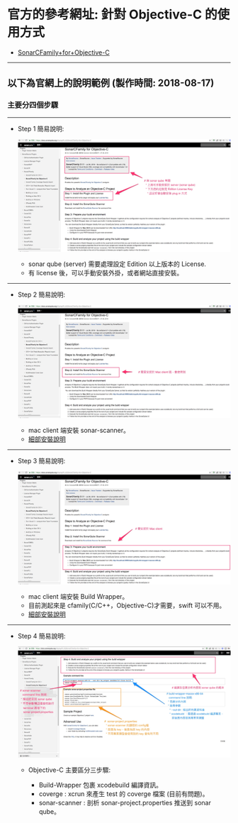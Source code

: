 # 官方的參考網址: 針對 Objective-C 的使用方式

* [SonarCFamily+for+Objective-C](https://docs.sonarqube.org/display/PLUG/SonarCFamily+for+Objective-C)

---

## 以下為官網上的說明範例 (製作時間: 2018-08-17)

### 主要分四個步驟

---

* Step 1 簡易說明:

  ![Step 1](./pics/SonarCFamily_for_Objective-C_Plugins_Doc_SonarQube_1.png)

  * sonar qube (server) 需要處理設定 Edition 以上版本的 License.
  * 有 license 後，可以手動安裝外掛，或者網站直接安裝。

---

* Step 2 簡易說明:

  ![Step 2](./pics/SonarCFamily_for_Objective-C_Plugins_Doc_SonarQube_2.png)

  * mac client 端安裝 sonar-scanner。
  * [細部安裝說明](./sonar-scanner/README.md)

---

* Step 3 簡易說明:

  ![Step 3](./pics/SonarCFamily_for_Objective-C_Plugins_Doc_SonarQube_3.png)

  * mac client 端安裝 Build Wrapper。
  * 目前測起來是 cfamily(C/C++，Objective-C)才需要，swift 可以不用。
  * [細部安裝說明](./build-wrapper/README.md)

---

* Step 4 簡易說明:

  ![Step 4](./pics/SonarCFamily_for_Objective-C_Plugins_Doc_SonarQube_4.png)

  * Objective-C 主要區分三步驟:

    * Build-Wrapper 包裹 xcodebuild 編譯資訊。
    * coverge : xcrun 來產生 test 的 coverge 檔案 (目前有問題)。
    * sonar-scanner : 剖析 sonar-project.properties 推送到 sonar qube。
